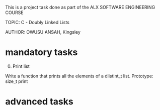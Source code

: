 This is a project task done as part of the ALX SOFTWARE ENGINEERING COURSE

TOPIC: C - Doubly Linked Lists

AUTHOR: OWUSU ANSAH, Kingsley

# mandatory tasks

0. Print list

Write a function that prints all the elements of a dlistint_t list.
Prototype: size_t print

# advanced tasks


